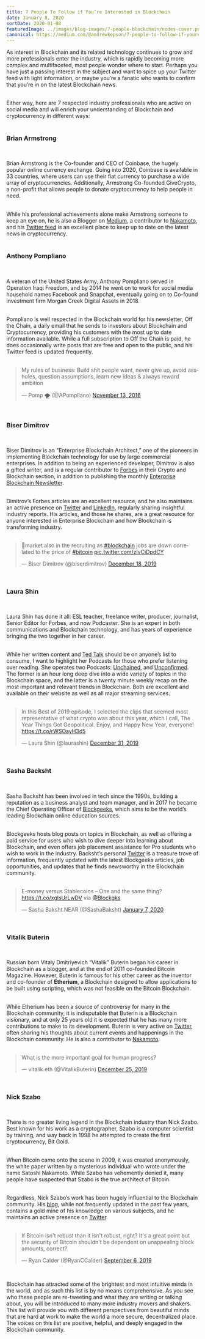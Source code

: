 ```yaml
---
title: 7 People To Follow if You’re Interested in Blockchain
date: January 8, 2020
sortDate: 2020-01-08
featuredImage: ../images/blog-images/7-people-blockchain/nodes-cover.png
canonical: https://medium.com/@andrewkepson/7-people-to-follow-if-youre-interested-in-blockchain-681ea98bc92f
---
```


<div class="lg:px-44 text-gray-900 text-left text-2xl md:text-xl">
As interest in Blockchain and its related technology continues to grow and more professionals enter the industry, which is rapidly becoming more complex and multifaceted, most people wonder where to start. Perhaps you have just a passing interest in the subject and want to spice up your Twitter feed with light information, or maybe you’re a fanatic who wants to confirm that you’re in on the latest Blockchain news.<br><br>

Either way, here are 7 respected industry professionals who are active on social media and will enrich your understanding of Blockchain and cryptocurrency in different ways:<br><br>

<h3 class="text-gray-600 text-4xl">Brian Armstrong</h3><br>

Brian Armstrong is the Co-founder and CEO of Coinbase, the hugely popular online currency exchange. Going into 2020, Coinbase is available in 33 countries, where users can use their fiat currency to purchase a wide array of cryptocurrencies. Additionally, Armstrong Co-founded GiveCrypto, a non-profit that allows people to donate cryptocurrency to help people in need.<br><br>

While his professional achievements alone make Armstrong someone to keep an eye on, he is also a Blogger on <a class="text-purple-600 hover:text-purple-400" href="https://medium.com/@barmstrong" rel="noopener noreferrer nofollow" target="_blank">Medium</a>, a contributor to <a class="text-purple-600 hover:text-purple-400" href="https://nakamoto.com/crypto-in-the-2020s/" rel="noopener noreferrer nofollow" target="_blank">Nakamoto</a>, and his <a class="text-purple-600 hover:text-purple-400" href="https://twitter.com/brian_armstrong" rel="noopener noreferrer nofollow" target="_blank">Twitter feed</a> is an excellent place to keep up to date on the latest news in cryptocurrency.<br><br>

<h3 class="text-gray-600 text-4xl">Anthony Pompliano</h3><br>

A veteran of the United States Army, Anthony Pompliano served in Operation Iraqi Freedom, and by 2014 he went on to work for social media household names Facebook and Snapchat, eventually going on to Co-found investment firm Morgan Creek Digital Assets in 2018.<br><br>

Pompliano is well respected in the Blockchain world for his newsletter, Off the Chain, a daily email that he sends to investors about Blockchain and Cryptocurrency, providing his customers with the most up to date information available. While a full subscription to Off the Chain is paid, he does occasionally write posts that are free and open to the public, and his Twitter feed is updated frequently.<br><br>

<div class="mx-12 flex flex-row justify-center">
<blockquote class="twitter-tweet"><p lang="en" dir="ltr">My rules of business: Build shit people want, never give up, avoid assholes, question assumptions, learn new ideas &amp; always reward ambition</p>&mdash; Pomp 🌪 (@APompliano) <a href="https://twitter.com/APompliano/status/797846518288044032?ref_src=twsrc%5Etfw">November 13, 2016</a></blockquote>
</div><br>

<h3 class="text-gray-600 text-4xl">Biser Dimitrov</h3><br>

Biser Dimitrov is an “Enterprise Blockchain Architect,” one of the pioneers in implementing Blockchain technology for use by large commercial enterprises. In addition to being an experienced developer, Dimitrov is also a gifted writer, and is a regular contributor to <a class="text-purple-600 hover:text-purple-400" href="https://www.forbes.com/sites/biserdimitrov/?sh=53d00de85d48" rel="noopener noreferrer nofollow" target="_blank">Forbes</a> in their Crypto and Blockchain section, in addition to publishing the monthly <a class="text-purple-600 hover:text-purple-400" href="https://enterpriseblockchain.substack.com/p/enterprise-blockchain-newsletter-f3c" rel="noopener noreferrer nofollow" target="_blank">Enterprise Blockchain Newsletter</a>.<br><br>

Dimitrov’s Forbes articles are an excellent resource, and he also maintains an active presence on <a class="text-purple-600 hover:text-purple-400" href="https://twitter.com/biserdimitrov" rel="noopener noreferrer nofollow" target="_blank">Twitter</a> and <a class="text-purple-600 hover:text-purple-400" href="https://www.linkedin.com/in/biserdimitrov/" rel="noopener noreferrer nofollow" target="_blank">LinkedIn</a>, regularly sharing insightful industry reports. His articles, and those he shares, are a great resource for anyone interested in Enterprise Blockchain and how Blockchain is transforming industry.<br><br>

<div class="mx-12 flex flex-row justify-center">
<blockquote class="twitter-tweet"><p lang="en" dir="ltr">🐻market also in the recruiting as <a href="https://twitter.com/hashtag/blockchain?src=hash&amp;ref_src=twsrc%5Etfw">#blockchain</a> jobs are down correlated to the price of <a href="https://twitter.com/hashtag/bitcoin?src=hash&amp;ref_src=twsrc%5Etfw">#bitcoin</a> <a href="https://t.co/zlvCiDpdCY">pic.twitter.com/zlvCiDpdCY</a></p>&mdash; Biser Dimitrov (@biserdimitrov) <a href="https://twitter.com/biserdimitrov/status/1207149903085891585?ref_src=twsrc%5Etfw">December 18, 2019</a></blockquote>
</div><br>

<h3 class="text-gray-600 text-4xl">Laura Shin</h3><br>

Laura Shin has done it all: ESL teacher, freelance writer, producer, journalist, Senior Editor for Forbes, and now Podcaster. She is an expert in both communications and Blockchain technology, and has years of experience bringing the two together in her career.<br><br>

While her written content and <a class="text-purple-600 hover:text-purple-400" href="" rel="noopener noreferrer nofollow" target="_blank">Ted Talk</a> should be on anyone’s list to consume, I want to highlight her Podcasts for those who prefer listening over reading. She operates two Podcasts: <a class="text-purple-600 hover:text-purple-400" href="https://unchainedpodcast.com/category/unchained/" rel="noopener noreferrer nofollow" target="_blank">Unchained</a>, and <a class="text-purple-600 hover:text-purple-400" href="https://unchainedpodcast.com/category/unconfirmed/" rel="noopener noreferrer nofollow" target="_blank">Unconfirmed</a>. The former is an hour long deep dive into a wide variety of topics in the Blockchain space, and the latter is a twenty minute weekly recap on the most important and relevant trends in Blockchain. Both are excellent and available on their website as well as all major streaming services.<br><br>

<div class="mx-12 flex flex-row justify-center">
<blockquote class="twitter-tweet"><p lang="en" dir="ltr">In this Best of 2019 episode, I selected the clips that seemed most representative of what crypto was about this year, which I call, The Year Things Got Geopolitical. Enjoy, and Happy New Year, everyone! <a href="https://t.co/rWSOayH3d5">https://t.co/rWSOayH3d5</a></p>&mdash; Laura Shin (@laurashin) <a href="https://twitter.com/laurashin/status/1212090283569156098?ref_src=twsrc%5Etfw">December 31, 2019</a></blockquote>
</div><br>

<h3 class="text-gray-600 text-4xl">Sasha Backsht</h3><br>

Sasha Backsht has been involved in tech since the 1990s, building a reputation as a business analyst and team manager, and in 2017 he became the Chief Operating Officer of <a class="text-purple-600 hover:text-purple-400" href="https://blockgeeks.com/" rel="noopener noreferrer nofollow" target="_blank">Blockgeeks</a>, which aims to be the world’s leading Blockchain online education sources.<br><br>

Blockgeeks hosts blog posts on topics in Blockchain, as well as offering a paid service for users who wish to dive deeper into learning about Blockchain, and even offers job placement assistance for Pro students who wish to work in the industry. Backsht’s personal <a class="text-purple-600 hover:text-purple-400" href="" rel="noopener noreferrer nofollow" target="_blank">Twitter</a> is a treasure trove of information, frequently updated with the latest Blockgeeks articles, job opportunities, and updates that he finds newsworthy in the Blockchain community.<br><br>

<div class="mx-12 flex flex-row justify-center">
<blockquote class="twitter-tweet"><p lang="en" dir="ltr">E-money versus Stablecoins – One and the same thing? <a href="https://t.co/xglsUrLwDV">https://t.co/xglsUrLwDV</a> via <a href="https://twitter.com/Blockgks?ref_src=twsrc%5Etfw">@Blockgks</a></p>&mdash; Sasha ₿aksht.NEAR (@SashaBaksht) <a href="https://twitter.com/SashaBaksht/status/1214684337888563200?ref_src=twsrc%5Etfw">January 7, 2020</a></blockquote>
</div><br>

<h3 class="text-gray-600 text-4xl">Vitalik Buterin</h3><br>

Russian born Vitaly Dmitriyevich “Vitalik” Buterin began his career in Blockchain as a blogger, and at the end of 2011 co-founded Bitcoin Magazine. However, Buterin is famous for his other career as the inventor and co-founder of **Etherium**, a Blockchain designed to allow applications to be built using scripting, which was not feasible on the Bitcoin Blockchain.<br><br>

While Etherium has been a source of controversy for many in the Blockchain community, it is indisputable that Buterin is a Blockchain visionary, and at only 25 years old it is expected that he has many more contributions to make to its development. Buterin is very active on <a class="text-purple-600 hover:text-purple-400" href="https://twitter.com/VitalikButerin" rel="noopener noreferrer nofollow" target="_blank">Twitter</a>, often sharing his thoughts about current events and happenings in the Blockchain community. He is also a contributor to <a class="text-purple-600 hover:text-purple-400" href="https://nakamoto.com/credible-neutrality/" rel="noopener noreferrer nofollow" target="_blank">Nakamoto</a>.<br><br>

<div class="mx-12 flex flex-row justify-center"><blockquote class="twitter-tweet"><p lang="en" dir="ltr">What is the more important goal for human progress?</p>&mdash; vitalik.eth (@VitalikButerin) <a href="https://twitter.com/VitalikButerin/status/1209846908858052608?ref_src=twsrc%5Etfw">December 25, 2019</a></blockquote></div><br>

<h3 class="text-gray-600 text-4xl">Nick Szabo</h3><br>

There is no greater living legend in the Blockchain industry than Nick Szabo. Best known for his work as a cryptographer, Szabo is a computer scientist by training, and way back in 1998 he attempted to create the first cryptocurrency, Bit Gold.<br><br>

When Bitcoin came onto the scene in 2009, it was created anonymously, the white paper written by a mysterious individual who wrote under the name Satoshi Nakamoto. While Szabo has vehemently denied it, many people have suspected that Szabo is the true architect of Bitcoin.<br><br>

Regardless, Nick Szabo’s work has been hugely influential to the Blockchain community. His <a class="text-purple-600 hover:text-purple-400" href="" rel="noopener noreferrer nofollow" target="_blank">blog</a>, while not frequently updated in the past few years, contains a gold mine of his knowledge on various subjects, and he maintains an active presence on <a class="text-purple-600 hover:text-purple-400" href="" rel="noopener noreferrer nofollow" target="_blank">Twitter</a>.<br><br>

<div class="mx-12 flex flex-row justify-center"><blockquote class="twitter-tweet"><p lang="en" dir="ltr">If Bitcoin isn&#39;t robust than it isn&#39;t robust, right? It&#39;s a great point but the security of Bitcoin shouldn&#39;t be dependent on unappealing block amounts, correct?</p>&mdash; Ryan Calder (@RyanCCalder) <a href="https://twitter.com/RyanCCalder/status/1169852257480822784?ref_src=twsrc%5Etfw">September 6, 2019</a></blockquote> </div><br>

Blockchain has attracted some of the brightest and most intuitive minds in the world, and as such this list is by no means comprehensive. As you see who these people are re-tweeting and what they are writing or talking about, you will be introduced to many more industry movers and shakers. This list will provide you with different perspectives from beautiful minds that are hard at work to make the world a more secure, decentralized place. The voices on this list are positive, helpful, and deeply engaged in the Blockchain community.

</div>
